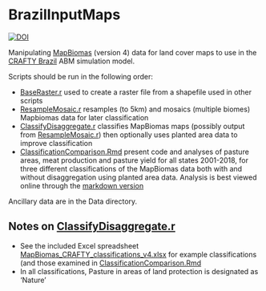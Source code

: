 # BrazilInputMaps
[![DOI](https://zenodo.org/badge/203189584.svg)](https://zenodo.org/badge/latestdoi/203189584)

Manipulating [MapBiomas](https://mapbiomas.org/en/) (version 4) data for land cover maps to use in the [CRAFTY Brazil](https://github.com/jamesdamillington/CRAFTY_Brazil) ABM simulation model.

Scripts should be run in the following order:
- [BaseRaster.r](BaseRaster.r) used to create a raster file from a shapefile used in other scripts
- [ResampleMosaic.r](ResampleMosaic.r) resamples (to 5km) and mosaics (multiple biomes) Mapbiomas data for later classification
- [ClassifyDisaggregate.r](ClassifyDisaggregate.r) classifies MapBiomas maps (possibly output from [ResampleMosaic.r](ResampleMosaic.r)) then optionally uses planted area data to improve classification
- [ClassificationComparison.Rmd](ClassificationComparison.Rmd) present code and analyses of pasture areas, meat production and pasture yield for all states 2001-2018, for three different classifications of the MapBiomas data both with and without disaggregation using planted area data. Analysis is best viewed online through the [markdown version](ClassificationComparison.md)

Ancillary data are in the Data directory. 

## Notes on [ClassifyDisaggregate.r](ClassifyDisaggregate.r)

- See the included Excel spreadsheet [MapBiomas_CRAFTY_classifications_v4.xlsx](Data/MapBiomas_CRAFTY_classifications_v4.xlsx) for example classifications (and those examined in [ClassificationComparison.Rmd](ClassificationComparison.Rmd)
- In all classifications, Pasture in areas of land protection is designated as ‘Nature’
